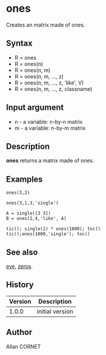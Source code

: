 

# ones

Creates an matrix made of ones.

## Syntax

- R = ones
- R = ones(n)
- R = ones(n, m)
- R = ones(n, m, ..., z)
- R = ones(n, m, ..., z, 'like', V)
- R = ones(n, m, ..., z, classname)

## Input argument

 - n - a variable: n-by-n matrix
 - m - a variable: n-by-m matrix

## Description


  <p><b>ones</b> returns a matrix made of ones.</p>


## Examples

```Nelson
ones(3,2)
```
```Nelson
ones(3,1,3,'single')
```
```Nelson
A = single([3 3])
B = ones(2,4,'like', A)
```
```Nelson
tic(); single(1) * ones(1000); toc()
tic();ones(1000,'single'); toc()
```

## See also

[eye](eye.md), [zeros](zeros.md).
## History

|Version|Description|
|------|------|
|1.0.0|initial version|


## Author

Allan CORNET



